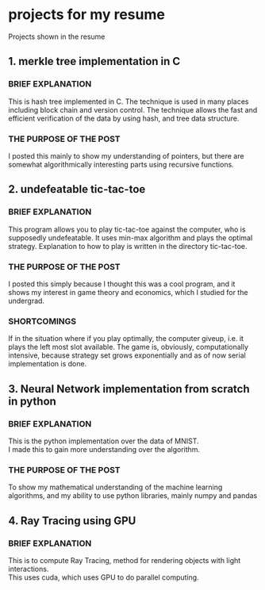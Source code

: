 # projects for my resume
Projects shown in the resume

## 1. merkle tree implementation in C
### BRIEF EXPLANATION
This is hash tree implemented in C. 
The technique is used in many places including block chain and version control. The technique allows the fast and efficient verification of the data by using hash, and tree data structure. 

### THE PURPOSE OF THE POST
I posted this mainly to show my understanding of pointers, but there are somewhat algorithmically interesting parts using recursive functions. 

## 2. undefeatable tic-tac-toe
### BRIEF EXPLANATION
This program allows you to play tic-tac-toe against the computer, who is supposedly undefeatable. 
It uses min-max algorithm and plays the optimal strategy. Explanation to how to play is written in the directory tic-tac-toe. 

### THE PURPOSE OF THE POST
I posted this simply because I thought this was a cool program, and it shows my interest in game theory and economics, which I studied for the undergrad. 

### SHORTCOMINGS
If in the situation where if you play optimally, the computer giveup, i.e. it plays the left most slot available. 
The game is, obviously, computationally intensive, because strategy set grows exponentially and as of now serial implementation is done. 

## 3. Neural Network implementation from scratch in python
### BRIEF EXPLANATION 
This is the python implementation over the data of MNIST.  
I made this to gain more understanding over the algorithm. 

### THE PURPOSE OF THE POST
To show my mathematical understanding of the machine learning algorithms, and my ability to use python libraries, mainly numpy and pandas 
 
## 4. Ray Tracing using GPU
### BRIEF EXPLANATION
This is to compute Ray Tracing, method for rendering objects with light interactions.  
This uses cuda, which uses GPU to do parallel computing.

